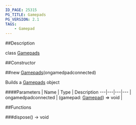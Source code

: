 ```yaml
---
ID_PAGE: 25315
PG_TITLE: Gamepads
PG_VERSION: 2.1
TAGS:
    - Gamepad
---
```

##Description

class [Gamepads](/classes/2.2-alpha/Gamepads)



##Constructor

##new [Gamepads](/classes/2.2-alpha/Gamepads)(ongamedpadconnected)

Builds a [Gamepads](/classes/2.2-alpha/Gamepads) object

####Parameters
 | Name | Type | Description
---|---|---|---
 | ongamedpadconnected | (gamepad: [Gamepad](/classes/2.2-alpha/Gamepad)) =&gt; void | 

##Functions

###dispose() &rarr; void


